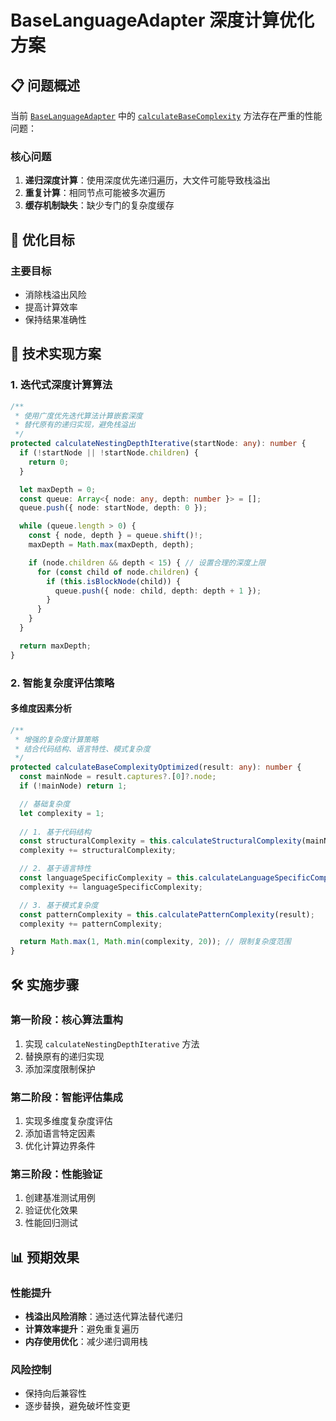 # BaseLanguageAdapter 深度计算优化方案

## 📋 问题概述

当前 [`BaseLanguageAdapter`](src/service/parser/core/normalization/BaseLanguageAdapter.ts:291-306) 中的 [`calculateBaseComplexity`](src/service/parser/core/normalization/BaseLanguageAdapter.ts:291) 方法存在严重的性能问题：

### 核心问题
1. **递归深度计算**：使用深度优先递归遍历，大文件可能导致栈溢出
2. **重复计算**：相同节点可能被多次遍历
3. **缓存机制缺失**：缺少专门的复杂度缓存

## 🎯 优化目标

### 主要目标
- 消除栈溢出风险
- 提高计算效率
- 保持结果准确性

## 🔧 技术实现方案

### 1. 迭代式深度计算算法

```typescript
/**
 * 使用广度优先迭代算法计算嵌套深度
 * 替代原有的递归实现，避免栈溢出
 */
protected calculateNestingDepthIterative(startNode: any): number {
  if (!startNode || !startNode.children) {
    return 0;
  }

  let maxDepth = 0;
  const queue: Array<{ node: any, depth: number }> = [];
  queue.push({ node: startNode, depth: 0 });

  while (queue.length > 0) {
    const { node, depth } = queue.shift()!;
    maxDepth = Math.max(maxDepth, depth);

    if (node.children && depth < 15) { // 设置合理的深度上限
      for (const child of node.children) {
        if (this.isBlockNode(child)) {
          queue.push({ node: child, depth: depth + 1 });
        }
      }
    }
  }

  return maxDepth;
}
```

### 2. 智能复杂度评估策略

#### 多维度因素分析

```typescript
/**
 * 增强的复杂度计算策略
 * 结合代码结构、语言特性、模式复杂度
 */
protected calculateBaseComplexityOptimized(result: any): number {
  const mainNode = result.captures?.[0]?.node;
  if (!mainNode) return 1;

  // 基础复杂度
  let complexity = 1;
  
  // 1. 基于代码结构
  const structuralComplexity = this.calculateStructuralComplexity(mainNode);
  complexity += structuralComplexity;

  // 2. 基于语言特性
  const languageSpecificComplexity = this.calculateLanguageSpecificComplexity(result);
  complexity += languageSpecificComplexity;

  // 3. 基于模式复杂度
  const patternComplexity = this.calculatePatternComplexity(result);
  complexity += patternComplexity;

  return Math.max(1, Math.min(complexity, 20)); // 限制复杂度范围
}
```

## 🛠️ 实施步骤

### 第一阶段：核心算法重构
1. 实现 `calculateNestingDepthIterative` 方法
2. 替换原有的递归实现
3. 添加深度限制保护

### 第二阶段：智能评估集成
1. 实现多维度复杂度评估
2. 添加语言特定因素
3. 优化计算边界条件

### 第三阶段：性能验证
1. 创建基准测试用例
2. 验证优化效果
3. 性能回归测试

## 📊 预期效果

### 性能提升
- **栈溢出风险消除**：通过迭代算法替代递归
- **计算效率提升**：避免重复遍历
- **内存使用优化**：减少递归调用栈

### 风险控制
- 保持向后兼容性
- 逐步替换，避免破坏性变更